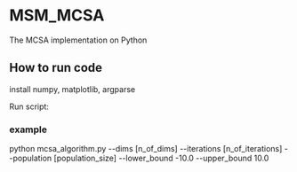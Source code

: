 # MSM_MCSA
The MCSA implementation on Python

## How to run code
install numpy, matplotlib, argparse

Run script:

### example
python mcsa_algorithm.py --dims [n_of_dims] --iterations [n_of_iterations] --population [population_size] --lower_bound -10.0 --upper_bound 10.0
